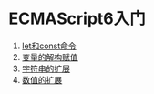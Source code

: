 # ECMAScript6入门

1. [let和const命令](./let和const命令.md#let和const命令)    
2. [变量的解构赋值](./变量的解构赋值.md#变量的解构赋值)    
3. [字符串的扩展](./字符串的扩展.md#字符串的扩展)    
4. [数值的扩展](./数值的扩展.md#数值的扩展)    
